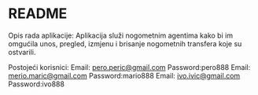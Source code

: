 # README

Opis rada aplikacije:
Aplikacija služi nogometnim agentima kako bi im omgućila unos, pregled, izmjenu i brisanje nogometnih transfera koje su ostvarili.

Postojeći korisnici:
Email: pero.peric@gmail.com   Password:pero888
Email: merio.maric@gmail.com   Password:mario888
Email: ivo.ivic@gmail.com   Password:ivo888
